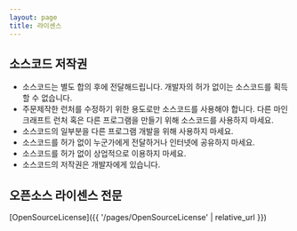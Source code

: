 ```yaml
---
layout: page
title: 라이센스
---
```


## 소스코드 저작권

- 소스코드는 별도 합의 후에 전달해드립니다. 개발자의 허가 없이는 소스코드를 획득할 수 없습니다.  
- 주문제작한 런처를 수정하기 위한 용도로만 소스코드를 사용해야 합니다. 다른 마인크래프트 런처 혹은 다른 프로그램을 만들기 위해 소스코드를 사용하지 마세요.
- 소스코드의 일부분을 다른 프로그램 개발을 위해 사용하지 마세요.
- 소스코드를 허가 없이 누군가에게 전달하거나 인터넷에 공유하지 마세요.
- 소스코드를 허가 없이 상업적으로 이용하지 마세요.
- 소스코드의 저작권은 개발자에게 있습니다. 

## 오픈소스 라이센스 전문

[OpenSourceLicense]({{ '/pages/OpenSourceLicense' | relative_url }})